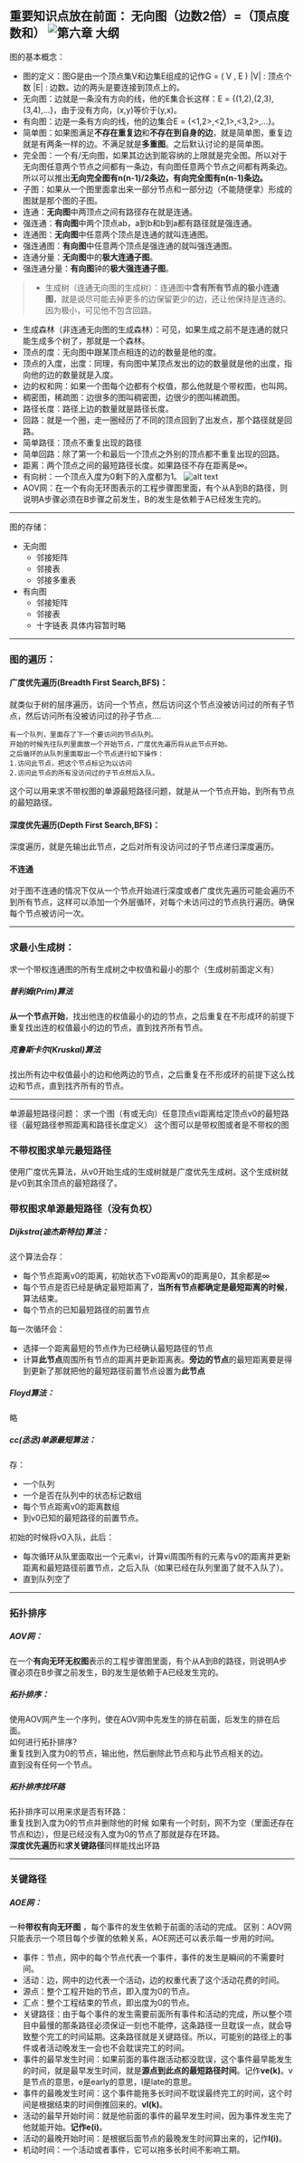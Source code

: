 重要知识点放在前面：
无向图（边数2倍）=（顶点度数和）
![第六章 大纲](IMG_20240909_135323_edit_108015357343413.jpg)
---
图的基本概念：
- 图的定义：图G是由一个顶点集V和边集E组成的记作G = ( V , E ) |V| : 顶点个数 |E| : 边数。边的两头是要连接到顶点上的。
- 无向图：边就是一条没有方向的线，他的E集合长这样：E = {(1,2),(2,3),(3,4),...}，由于没有方向，(x,y)等价于(y,x)。
- 有向图：边是一条有方向的线，他的边集合E = {<1,2>,<2,1>,<3,2>,...}。
- 简单图：如果图满足**不存在重复边**和**不存在到自身的边**，就是简单图，重复边就是有两条一样的边。不满足就是**多重图**。之后默认讨论的是简单图。
- 完全图：一个有/无向图，如果其边达到能容纳的上限就是完全图。所以对于无向图任意两个节点之间都有一条边，有向图任意两个节点之间都有两条边。所以可以推出**无向完全图有n(n-1)/2条边，有向完全图有n(n-1)条边。**
- 子图：如果从一个图里面拿出来一部分节点和一部分边（不能随便拿）形成的图就是那个图的子图。
- 连通：**无向图**中两顶点之间有路径存在就是连通。
- 强连通：**有向图**中两个顶点ab，a到b和b到a都有路径就是强连通。
- 连通图：**无向图**中任意两个顶点是连通的就叫连通图。
- 强连通图：**有向图**中任意两个顶点是强连通的就叫强连通图。
- 连通分量：**无向图**中的**极大连通子图**。
- 强连通分量：**有向图**钟的**极大强连通子图**。
> - 生成树（连通无向图的生成树）：连通图中**含有所有节点的极小连通图**，就是说尽可能去掉更多的边保留更少的边，还让他保持是连通的。因为极小，可见他不包含回路。
- 生成森林（非连通无向图的生成森林）：可见，如果生成之前不是连通的就只能生成多个树了，那就是一个森林。
- 顶点的度：无向图中跟某顶点相连的边的数量是他的度。
- 顶点的入度，出度：同理，有向图中某顶点发出的边的数量就是他的出度，指向他的边的数量就是入度。
- 边的权和网：如果一个图每个边都有个权值，那么他就是个带权图，也叫网。
- 稠密图，稀疏图：边很多的图叫稠密图，边很少的图叫稀疏图。
- 路径长度：路径上边的数量就是路径长度。
- 回路：就是一个圈，走一圈经历了不同的顶点回到了出发点，那个路径就是回路。
- 简单路径：顶点不重复出现的路径
- 简单回路：除了第一个和最后一个顶点之外别的顶点都不重复出现的回路。
- 距离：两个顶点之间的最短路径长度。如果路径不存在距离是∞。
- 有向树：一个顶点入度为0剩下的入度都为1。
![alt text](image.png)
- AOV网：在一个有向无环图表示的工程步骤图里面，有个从A到B的路径，则说明A步骤必须在B步骤之前发生，B的发生是依赖于A已经发生完的。
---
图的存储：
- 无向图
  - 邻接矩阵
  - 邻接表
  - 邻接多重表
- 有向图
  - 邻接矩阵
  - 邻接表
  - 十字链表
具体内容暂时略
---
### 图的遍历：
#### 广度优先遍历(Breadth First Search,BFS)：
就类似于树的层序遍历，访问一个节点，然后访问这个节点没被访问过的所有子节点，然后访问所有没被访问过的孙子节点....  
```
有一个队列，里面存了下一个要访问的节点队列。
开始的时候先往队列里面放一个开始节点，广度优先遍历将从此节点开始。
之后循环的从队列里面取出一个节点进行如下操作：
1.访问此节点，把这个节点标记为以访问
2.访问此节点的所有没访问过的子节点然后入队。
```
这个可以用来求不带权图的单源最短路径问题，就是从一个节点开始，到所有节点的最短路径。
  
#### 深度优先遍历(Depth First Search,BFS)：
深度遍历，就是先输出此节点，之后对所有没访问过的子节点递归深度遍历。

#### 不连通
对于图不连通的情况下仅从一个节点开始进行深度或者广度优先遍历可能会遍历不到所有节点，这样可以添加一个外层循环，对每个未访问过的节点执行遍历。确保每个节点被访问一次。

---
### 求最小生成树：
求一个带权连通图的所有生成树之中权值和最小的那个（生成树前面定义有）
##### 普利姆(Prim)算法
**从一个节点开始**，找出他连的权值最小的边的节点，之后重复在不形成环的前提下重复找出连的权值最小的边的节点，直到找齐所有节点。
##### 克鲁斯卡尔(Kruskal)算法
找出所有边中权值最小的边和他两边的节点，之后重复在不形成环的前提下这么找边和节点，直到找齐所有的节点。

---
单源最短路径问题：
求一个图（有或无向）任意顶点vi距离给定顶点v0的最短路径（最短路径参照距离和路径长度定义）
这个图可以是带权图或者是不带权的图
### 不带权图求单元最短路径
使用广度优先算法，从v0开始生成的生成树就是广度优先生成树。这个生成树就是v0到其余顶点的最短路径了。
### 带权图求单源最短路径（没有负权）
##### Dijkstra(迪杰斯特拉)算法：
这个算法会存：
- 每个节点距离v0的距离，初始状态下v0距离v0的距离是0，其余都是∞  
- 每个节点是否已经是确定最短距离了，**当所有节点都确定是最短距离的时候**，算法结束。
- 每个节点的已知最短路径的前置节点

每一次循环会：
- 选择一个距离最短的节点作为已经确认最短路径的节点
- 计算**此节点**周围所有节点的距离并更新距离表。**旁边的节点**的最短距离要是得到更新了那就把他的最短路径前置节点设置为**此节点**

##### Floyd算法：
略
##### cc(丞丞)单源最短算法：
存：
- 一个队列
- 一个是否在队列中的状态标记数组
- 每个节点距离v0的距离数组
- 到v0已知的最短路径的前置节点。

初始的时候将v0入队，此后：
- 每次循环从队里面取出一个元素vi，计算vi周围所有的元素与v0的距离并更新距离和最短路径前置节点，之后入队（如果已经在队列里面了就不入队了）。
- 直到队列空了

---
### 拓扑排序
##### AOV网：
在一个**有向无环无权图**表示的工程步骤图里面，有个从A到B的路径，则说明A步骤必须在B步骤之前发生，B的发生是依赖于A已经发生完的。
##### 拓扑排序：
使用AOV网产生一个序列，使在AOV网中先发生的排在前面，后发生的排在后面。  
如何进行拓扑排序?  
重复找到入度为0的节点，输出他，然后删除此节点和与此节点相关的边。  
直到没有任何一个节点。
##### 拓扑排序找环路  
拓扑排序可以用来求是否有环路：  
重复找到入度为0的节点并删除他的时候
如果有一个时刻，网不为空（里面还存在节点和边），但是已经没有入度为0的节点了那就是存在环路。  
**深度优先遍历**和**求关键路径**同样能找出环路

---
### 关键路径
##### AOE网：
一种**带权有向无环图**  ，每个事件的发生依赖于前面的活动的完成。
区别：AOV网只能表示一个项目每个步骤的依赖关系，AOE网还可以表示每一步用的时间。  
- 事件：节点，网中的每个节点代表一个事件，事件的发生是瞬间的不需要时间。
- 活动：边，网中的边代表一个活动，边的权重代表了这个活动花费的时间。
- 源点：整个工程开始的节点，即入度为0的节点。
- 汇点：整个工程结束的节点，即出度为0的节点。
- 关键路径：由于每个事件的发生需要前面所有事件和活动的完成，所以整个项目中最慢的那条路径必须保证一刻也不能停，这条路径一旦耽误一点，就会导致整个完工的时间延期。这条路径就是关键路径。所以，可能别的路径上的事件或者活动晚发生一会也不会耽误完工的时间。
- 事件的最早发生时间：如果前面的事件跟活动都没耽误，这个事件最早能发生的时间，就是最早发生时间，就是**源点到此点的最短路径时间**。记作**ve(k)**。v是节点的意思，e是early的意思，l是late的意思。
- 事件的最晚发生时间：这个事件能拖多长时间不耽误最终完工的时间，这个时间是根据结束的时间倒推回来的。**vl(k)**。
- 活动的最早开始时间：就是他前面的事件的最早发生时间，因为事件发生完了他就能开始。**记作e(i)**。
- 活动的最晚开始时间：是根据后面节点的最晚发生时间算出来的，记作**l(i)**。
- 机动时间：一个活动或者事件，它可以拖多长时间不影响工期。
